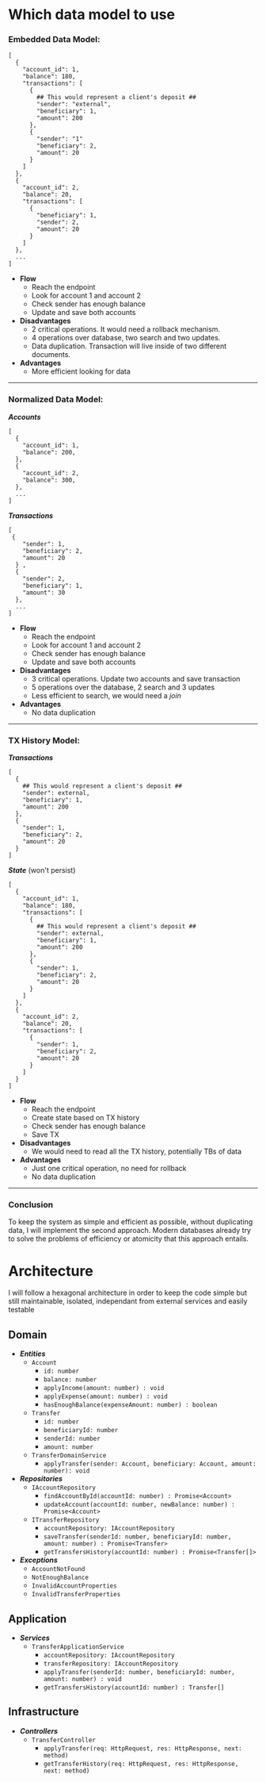 # Which data model to use
### Embedded Data Model:
```
[
  {
    "account_id": 1,
    "balance": 180,
    "transactions": [
      {
        ## This would represent a client's deposit ##
        "sender": "external",
        "beneficiary": 1,
        "amount": 200
      },
      {
        "sender": "1"
        "beneficiary": 2,
        "amount": 20
      }
    ]
  },
  {
    "account_id": 2,
    "balance": 20,
    "transactions": [
      {
        "beneficiary": 1,
        "sender": 2,
        "amount": 20
      }
    ]
  },
  ...
]
```
- **Flow**
  - Reach the endpoint
  - Look for account 1 and account 2 
  - Check sender has enough balance
  - Update and save both accounts
- **Disadvantages**
  - 2 critical operations. It would need a rollback mechanism.
  - 4 operations over database, two search and two updates.
  - Data duplication. Transaction will live inside of two different documents.
- **Advantages**
  - More efficient looking for data
---
### Normalized Data Model:
***Accounts***
```
[
  {
    "account_id": 1,
    "balance": 200,
  },
  {
    "account_id": 2,
    "balance": 300,
  },
  ...
]
```
***Transactions***
```
[
 {
    "sender": 1,
    "beneficiary": 2,
    "amount": 20
  } ,
  {
    "sender": 2,
    "beneficiary": 1,
    "amount": 30
  },
  ...
]
```
- **Flow**
  - Reach the endpoint
  - Look for account 1 and account 2
  - Check sender has enough balance
  - Update and save both accounts
- **Disadvantages**
  - 3 critical operations. Update two accounts and save transaction
  - 5 operations over the database, 2 search and 3 updates
  - Less efficient to search, we would need a *join*
- **Advantages**
  - No data duplication
---
### TX History Model:
***Transactions***
```
[
  {
    ## This would represent a client's deposit ##
    "sender": external,
    "beneficiary": 1,
    "amount": 200
  },
  {
    "sender": 1,
    "beneficiary": 2,
    "amount": 20
  }
]
```
***State*** (won't persist)
```
[
  {
    "account_id": 1,
    "balance": 180,
    "transactions": [
      {
        ## This would represent a client's deposit ##
        "sender": external,
        "beneficiary": 1,
        "amount": 200
      },
      {
        "sender": 1,
        "beneficiary": 2,
        "amount": 20
      }
    ]
  },
  {
    "account_id": 2,
    "balance": 20,
    "transactions": [
      {
        "sender": 1,
        "beneficiary": 2,
        "amount": 20
      }
    ]
  }
]
```
- **Flow**
  - Reach the endpoint
  - Create state based on TX history
  - Check sender has enough balance
  - Save TX
- **Disadvantages**
  - We would need to read all the TX history, potentially TBs of data
- **Advantages**
  - Just one critical operation, no need for rollback
  - No data duplication
---

### Conclusion
To keep the system as simple and efficient as possible, without duplicating data, I will implement the second approach. Modern databases already try to solve the problems of efficiency or atomicity that this approach entails.

# Architecture
I will follow a hexagonal architecture in order to keep the code simple but still maintainable, isolated, independant from external services and easily testable

## Domain
- ***Entities***
  - `Account`
    - `id: number`
    - `balance: number`
    - `applyIncome(amount: number) : void`
    - `applyExpense(amount: number) : void`
    - `hasEnoughBalance(expenseAmount: number) : boolean`
  - `Transfer`
    - `id: number`
    - `beneficiaryId: number`
    - `senderId: number`
    - `amount: number`
  - `TransferDomainService`
    - `applyTransfer(sender: Account, beneficiary: Account, amount: number): void`
- ***Repositories***
  - `IAccountRepository`
    - `findAccountById(accountId: number) : Promise<Account>`
    - `updateAccount(accountId: number, newBalance: number) : Promise<Account>`
  - `ITransferRepository`
    - `accountRepository: IAccountRepository`
    - `saveTransfer(senderId: number, beneficiaryId: number, amount: number) : Promise<Transfer>`
    - `getTransfersHistory(accountId: number) : Promise<Transfer[]>`
- ***Exceptions***
  - `AccountNotFound`
  - `NotEnoughBalance`
  - `InvalidAccountProperties`
  - `InvalidTransferProperties`

## Application
- ***Services***
  - `TransferApplicationService`
    - `accountRepository: IAccountRepository`
    - `transferRepository: IAccountRepository`
    - `applyTransfer(senderId: number, beneficiaryId: number, amount: number) : void`
    - `getTransfersHistory(accountId: number) : Transfer[]`

## Infrastructure
- ***Controllers***
  - `TransferController`
    - `applyTransfer(req: HttpRequest, res: HttpResponse, next: method)`
    - `getTransferHistory(req: HttpRequest, res: HttpResponse, next: method)`